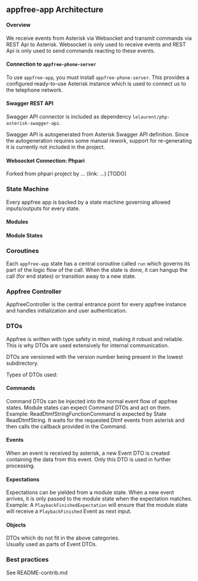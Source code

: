 
## appfree-app Architecture

#### Overview

We receive events from Asterisk via Websocket and transmit commands via REST Api to Asterisk.
Websocket is only used to receive events and REST Api is only used to send commands reacting to these events.

#### Connection to `appfree-phone-server`

To use `appfree-app`, you must install `appfree-phone-server`. This provides a configured ready-to-use Asterisk instance which is used to connect us to the telephone network.

#### Swagger REST API

Swagger API connector is included as dependency `lelaurent/php-asterisk-swagger-api`.

Swagger API is autogenerated from Asterisk Swagger API definition. Since the autogeneration requires some manual rework, support for re-generating it is currently not included in the project.

#### Websocket Connection: Phpari

Forked from phpari project by ... (link: ...)
[TODO]


### State Machine

Every appfree app is backed by a state machine governing allowed inputs/outputs for every state.

#### Modules


#### Module States


### Coroutines


Each `appfree-app` state has a central coroutine called `run` which governs its part of the logic flow of the call. When the state is done, it can hangup the call (for end states) or transition away to a new state.

### Appfree Controller

AppfreeController is the central entrance point for every appfree instance and handles initialization and user authentication.

### DTOs

Appfree is written with type safety in mind, making it robust and reliable. This is why DTOs are used extensively for internal communication.

DTOs are versioned with the version number being present in the lowest subdirectory.

Types of DTOs used:




#### Commands

Command DTOs can be injected into the normal event flow of appfree states.
Module states can expect Command DTOs and act on them.  
Example: ReadDtmfStringFunctionCommand is expected by State ReadDtmfString. It waits for the requested Dtmf events from asterisk and then calls the callback provided in the Command.

#### Events

When an event is received by asterisk, a new Event DTO is created containing the data from this event. Only this DTO is used in further processing.

#### Expectations

Expectations can be yielded from a module state. When a new event arrives, it is only passed to the module state when the expectation matches.
Example: A `PlaybackFinishedExpectation` will ensure that the module state will receive a `PlaybackFinished` Event as next input.

#### Objects

DTOs which do not fit in the above categories.  
Usually used as parts of Event DTOs.



### Best practices

See README-contrib.md
